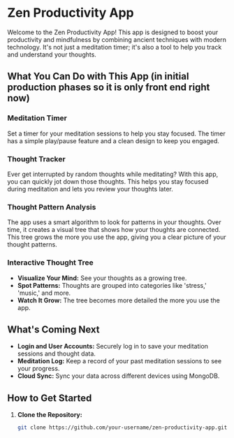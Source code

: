  # Zen Productivity App

Welcome to the Zen Productivity App! This app is designed to boost your productivity and mindfulness by combining ancient techniques with modern technology. It's not just a meditation timer; it's also a tool to help you track and understand your thoughts.

## What You Can Do with This App (in initial production phases so it is only front end right now)

### Meditation Timer
Set a timer for your meditation sessions to help you stay focused. The timer has a simple play/pause feature and a clean design to keep you engaged.

### Thought Tracker
Ever get interrupted by random thoughts while meditating? With this app, you can quickly jot down those thoughts. This helps you stay focused during meditation and lets you review your thoughts later.

### Thought Pattern Analysis
The app uses a smart algorithm to look for patterns in your thoughts. Over time, it creates a visual tree that shows how your thoughts are connected. This tree grows the more you use the app, giving you a clear picture of your thought patterns.

### Interactive Thought Tree
- **Visualize Your Mind:** See your thoughts as a growing tree.
- **Spot Patterns:** Thoughts are grouped into categories like 'stress,' 'music,' and more.
- **Watch It Grow:** The tree becomes more detailed the more you use the app.

## What's Coming Next
- **Login and User Accounts:** Securely log in to save your meditation sessions and thought data.
- **Meditation Log:** Keep a record of your past meditation sessions to see your progress.
- **Cloud Sync:** Sync your data across different devices using MongoDB.

## How to Get Started
1. **Clone the Repository:**
   ```bash
   git clone https://github.com/your-username/zen-productivity-app.git

